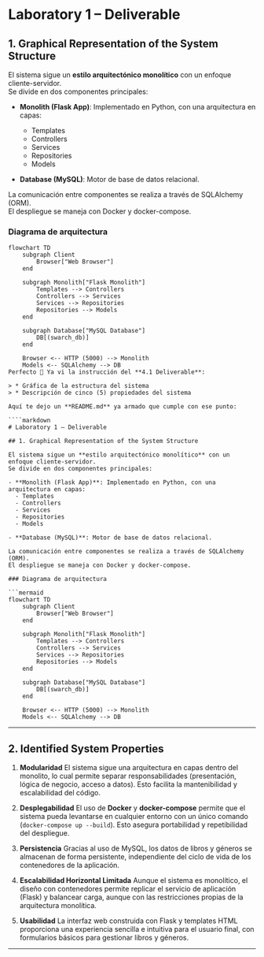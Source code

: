 # Laboratory 1 – Deliverable

## 1. Graphical Representation of the System Structure

El sistema sigue un **estilo arquitectónico monolítico** con un enfoque cliente-servidor.  
Se divide en dos componentes principales:

- **Monolith (Flask App)**: Implementado en Python, con una arquitectura en capas:  
  - Templates  
  - Controllers  
  - Services  
  - Repositories  
  - Models  

- **Database (MySQL)**: Motor de base de datos relacional.

La comunicación entre componentes se realiza a través de SQLAlchemy (ORM).  
El despliegue se maneja con Docker y docker-compose.

### Diagrama de arquitectura

```mermaid
flowchart TD
    subgraph Client
        Browser["Web Browser"]
    end

    subgraph Monolith["Flask Monolith"]
        Templates --> Controllers
        Controllers --> Services
        Services --> Repositories
        Repositories --> Models
    end

    subgraph Database["MySQL Database"]
        DB[(swarch_db)]
    end

    Browser <-- HTTP (5000) --> Monolith
    Models <-- SQLAlchemy --> DB
Perfecto 🙌 Ya vi la instrucción del **4.1 Deliverable**:

> * Gráfica de la estructura del sistema
> * Descripción de cinco (5) propiedades del sistema

Aquí te dejo un **README.md** ya armado que cumple con ese punto:

````markdown
# Laboratory 1 – Deliverable

## 1. Graphical Representation of the System Structure

El sistema sigue un **estilo arquitectónico monolítico** con un enfoque cliente-servidor.  
Se divide en dos componentes principales:

- **Monolith (Flask App)**: Implementado en Python, con una arquitectura en capas:  
  - Templates  
  - Controllers  
  - Services  
  - Repositories  
  - Models  

- **Database (MySQL)**: Motor de base de datos relacional.

La comunicación entre componentes se realiza a través de SQLAlchemy (ORM).  
El despliegue se maneja con Docker y docker-compose.

### Diagrama de arquitectura

```mermaid
flowchart TD
    subgraph Client
        Browser["Web Browser"]
    end

    subgraph Monolith["Flask Monolith"]
        Templates --> Controllers
        Controllers --> Services
        Services --> Repositories
        Repositories --> Models
    end

    subgraph Database["MySQL Database"]
        DB[(swarch_db)]
    end

    Browser <-- HTTP (5000) --> Monolith
    Models <-- SQLAlchemy --> DB
````

---

## 2. Identified System Properties

1. **Modularidad**
   El sistema sigue una arquitectura en capas dentro del monolito, lo cual permite separar responsabilidades (presentación, lógica de negocio, acceso a datos). Esto facilita la mantenibilidad y escalabilidad del código.

2. **Desplegabilidad**
   El uso de **Docker** y **docker-compose** permite que el sistema pueda levantarse en cualquier entorno con un único comando (`docker-compose up --build`). Esto asegura portabilidad y repetibilidad del despliegue.

3. **Persistencia**
   Gracias al uso de MySQL, los datos de libros y géneros se almacenan de forma persistente, independiente del ciclo de vida de los contenedores de la aplicación.

4. **Escalabilidad Horizontal Limitada**
   Aunque el sistema es monolítico, el diseño con contenedores permite replicar el servicio de aplicación (Flask) y balancear carga, aunque con las restricciones propias de la arquitectura monolítica.

5. **Usabilidad**
   La interfaz web construida con Flask y templates HTML proporciona una experiencia sencilla e intuitiva para el usuario final, con formularios básicos para gestionar libros y géneros.

---

```
